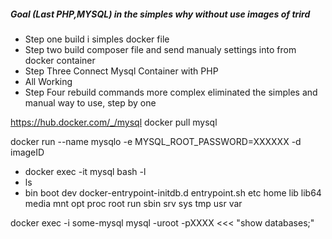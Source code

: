 ##### Goal (Last PHP,MYSQL) in the simples why without use images of trird
- Step one build i simples docker file
- Step two build composer file and send manualy settings into from docker container
- Step Three Connect Mysql Container with PHP
- All Working 
- Step Four rebuild commands more complex eliminated the simples and manual way to use, step by one



https://hub.docker.com/_/mysql
docker pull mysql


docker run --name mysqlo -e MYSQL_ROOT_PASSWORD=XXXXXX -d imageID

- docker exec -it mysql bash -l
- ls
- bin  boot  dev  docker-entrypoint-initdb.d  entrypoint.sh  etc  home  lib  lib64  media  mnt  opt  proc  root  run  sbin  srv  sys  tmp  usr  var

docker exec -i some-mysql mysql -uroot -pXXXX  <<< "show databases;"